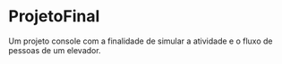 # ProjetoFinal
Um projeto console com a finalidade de simular a atividade e o fluxo de pessoas de um elevador.